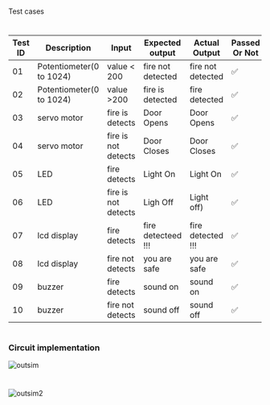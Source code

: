 
#
Test cases
#
| Test ID | Description | Input | Expected output | Actual Output | Passed Or Not |
| --- | --- | --- | --- | --- | --- |
| 01 | Potentiometer(0 to 1024) | value < 200 | fire not detected | fire not detected | ✅ |
| 02 | Potentiometer(0 to 1024) | value >200 | fire is detected | fire detected | ✅ |
| 03 | servo motor | fire is detects | Door Opens | Door Opens | ✅ |
| 04 | servo motor | fire is not detects | Door Closes | Door Closes | ✅ |
| 05 | LED | fire detects | Light On  | Light On  | ✅ |
| 06 | LED | fire is not detects | Ligh  Off | Light off) | ✅ |
| 07 | lcd display | fire detects | fire detecteed !!! | fire detected !!! | ✅ |
| 08 | lcd display | fire not detects | you are safe | you are safe | ✅ |
| 09 | buzzer | fire detects| sound on | sound on | ✅ |
| 10 | buzzer | fire not detects | sound off | sound off | ✅ |
#

### Circuit implementation
![outsim](https://user-images.githubusercontent.com/98829237/156992756-abed7fb7-a94b-4875-b96d-bdd1d976bda3.jpeg)
#
![outsim2](https://user-images.githubusercontent.com/98829237/156992933-87eaec44-0378-4f61-910b-d285d6f29a9d.jpeg)
